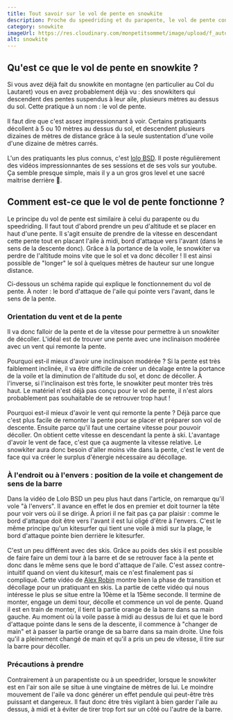 ```yaml
---
title: Tout savoir sur le vol de pente en snowkite
description: Proche du speedriding et du parapente, le vol de pente consiste à utiliser son aile de snowkite pour décoller et se maintenir en l'air le temps d'une descente. On vous explique comment ça fonctionne.
category: snowkite
imageUrl: https://res.cloudinary.com/monpetitsommet/image/upload/f_auto,q_auto//v1642016804/snowkite/snowkite_barrvl.jpg
alt: snowkite
---
```


<warning text="Le vol de pente est une pratique dangereuse et non recommandée du snowkite. En particulier les voiles ne sont pas conçues pour cette utilisation. Le vol de pente se pratique à vos risques et périls."></warning>

## Qu'est ce que le vol de pente en snowkite ?

Si vous avez déjà fait du snowkite en montagne (en particulier au Col du Lautaret) vous en avez probablement déjà vu : des snowkiters qui descendent des pentes suspendus à leur aile, plusieurs mètres au dessus du sol. Cette pratique à un nom : le vol de pente.
\
\
Il faut dire que c'est assez impressionnant à voir. Certains pratiquants décollent à 5 ou 10 mètres au dessus du sol, et descendent plusieurs dizaines de mètres de distance grâce à la seule sustentation d'une voile d'une dizaine de mètres carrés.
\
\
L'un des pratiquants les plus connus, c'est <a href="https://www.youtube.com/c/loloBSD" target="_blank">lolo BSD</a>. Il poste régulièrement des vidéos impressionnantes de ses sessions et de ses vols sur youtube. Ça semble presque simple, mais il y a un gros gros level et une sacré maitrise derrière 💪.
<content-youtube class="mt-4" video-id="JftU_LB_3wk" label="vol de pente en snowkite"></content-youtube>

## Comment est-ce que le vol de pente fonctionne ?

Le principe du vol de pente est similaire à celui du parapente ou du speedriding. Il faut tout d'abord prendre un peu d'altitude et se placer en haut d'une pente. Il s'agit ensuite de prendre de la vitesse en descendant cette pente tout en placant l'aile à midi, bord d'attaque vers l'avant (dans le sens de la descente donc). Grâce à la portance de la voile, le snowkiter va perdre de l'altitude moins vite que le sol et va donc décoller ! Il est ainsi possible de "longer" le sol à quelques mètres de hauteur sur une longue distance.

Ci-dessous un schéma rapide qui explique le fonctionnement du vol de pente. À noter : le bord d'attaque de l'aile qui pointe vers l'avant, dans le sens de la pente.
<content-image url="/v1642422537/articles/snowkite-vol-de-pente/vol-de-pente_last1b.png" caption="Schéma explicatif du vol de pente"></content-image>

### Orientation du vent et de la pente

Il va donc falloir de la pente et de la vitesse pour permettre à un snowkiter de décoller. L'idéal est de trouver une pente avec une inclinaison modérée avec un vent qui remonte la pente.
\
\
Pourquoi est-il mieux d'avoir une inclinaison modérée ? Si la pente est très faiblement inclinée, il va être difficile de créer un décalage entre la portance de la voile et la diminution de l'altitude du sol, et donc de décoller. À l'inverse, si l'inclinaison est très forte, le snowkiter peut monter très très haut. Le matériel n'est déjà pas conçu pour le vol de pente, il n'est alors probablement pas souhaitable de se retrouver trop haut !
<content-image url="/v1642798911/articles/snowkite-vol-de-pente/vol-pente-inclinaison_jnzi7b.png" caption="Une forte inclinaison risque de faire monter le snowkiter très haut"></content-image>
\
\
Pourquoi est-il mieux d'avoir le vent qui remonte la pente ? Déjà parce que c'est plus facile de remonter la pente pour se placer et préparer son vol de descente. Ensuite parce qu'il faut une certaine vitesse pour pouvoir décoller. On obtient cette vitesse en descendant la pente à ski. L'avantage d'avoir le vent de face, c'est que ça augmente la vitesse relative. Le snowkiter aura donc besoin d'aller moins vite dans la pente, c'est le vent de face qui va créer le surplus d'énergie nécessaire au décollage.
<content-image url="/v1642425006/articles/snowkite-vol-de-pente/orientation-vent-pente_uflcrd.png" caption="Choix de la pente et orientation du vent"></content-image>

### À l'endroit ou à l'envers : position de la voile et changement de sens de la barre

Dans la vidéo de Lolo BSD un peu plus haut dans l'article, on remarque qu'il vole "à l'envers". Il avance en effet le dos en premier et doit tourner la tête pour voir vers où il se dirige. À priori il ne fait pas ça par plaisir : comme le bord d'attaque doit être vers l'avant il est lui oligé d'être à l'envers. C'est le même principe qu'un kitesurfer qui tient une voile à midi sur la plage, le bord d'attaque pointe bien derrière le kitesurfer.
\
\
C'est un peu différent avec des skis. Grâce au poids des skis il est possible de faire faire un demi tour à la barre et de se retrouver face à la pente et donc dans le même sens que le bord d'attaque de l'aile. C'est assez contre-intuitif quand on vient du kitesurf, mais ce n'est finalement pas si compliqué. Cette vidéo de <a href="https://www.youtube.com/channel/UCttOqQR39IpZgtyKbmpMW9w" target="_blank">Alex Robin</a> montre bien la phase de transition et décollage pour un pratiquant en skis.
<content-youtube class="mt-4 mb-4" video-id="r2XAN29NV7Y" label="vol de pente en snowkite"></content-youtube>
La partie de cette vidéo qui nous intéresse le plus se situe entre la 10ème et la 15ème seconde. Il termine de monter, engage un demi tour, décolle et commence un vol de pente.
Quand il est en train de monter, il tient la partie orange de la barre dans sa main gauche. Au moment où la voile passe à midi au dessus de lui et que le bord d'attaque pointe dans le sens de la descente, il commence à "changer de main" et à passer la partie orange de sa barre dans sa main droite. Une fois qu'il a pleinement changé de main et qu'il a pris un peu de vitesse, il tire sur la barre pour décoller.
<content-image url="/v1642424770/articles/snowkite-vol-de-pente/changement-barre_uvddli.png" caption="Changement de main de la barre"></content-image>

### Précautions à prendre

Contrairement à un parapentiste ou à un speedrider, lorsque le snowkiter est en l'air son aile se situe à une vingtaine de mètres de lui. Le moindre mouvement de l'aile va donc générer un effet pendule qui peut-être très puissant et dangereux. Il faut donc être très vigilant à bien garder l'aile au dessus, à midi et à éviter de tirer trop fort sur un côté ou l'autre de la barre.
